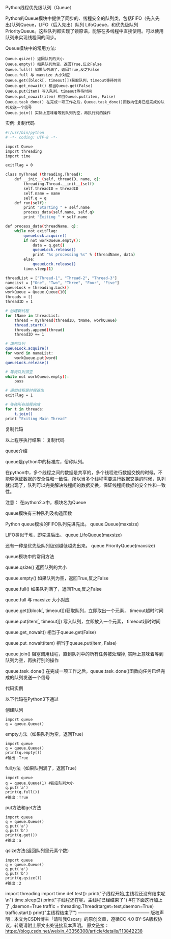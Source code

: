  Python线程优先级队列（Queue）

Python的Queue模块中提供了同步的、线程安全的队列类，包括FIFO（先入先出)队列Queue，LIFO（后入先出）队列 LifoQueue，和优先级队列PriorityQueue。这些队列都实现了锁原语，能够在多线程中直接使用。可以使用队列来实现线程间的同步。

Queue模块中的常用方法:

 

    Queue.qsize() 返回队列的大小
    Queue.empty() 如果队列为空，返回True,反之False
    Queue.full() 如果队列满了，返回True,反之False
    Queue.full 与 maxsize 大小对应
    Queue.get([block[, timeout]])获取队列，timeout等待时间
    Queue.get_nowait() 相当Queue.get(False)
    Queue.put(item) 写入队列，timeout等待时间
    Queue.put_nowait(item) 相当Queue.put(item, False)
    Queue.task_done() 在完成一项工作之后，Queue.task_done()函数向任务已经完成的队列发送一个信号
    Queue.join() 实际上意味着等到队列为空，再执行别的操作

实例:
复制代码
``` bash
#!/usr/bin/python
# -*- coding: UTF-8 -*-

import Queue
import threading
import time

exitFlag = 0

class myThread (threading.Thread):
    def __init__(self, threadID, name, q):
        threading.Thread.__init__(self)
        self.threadID = threadID
        self.name = name
        self.q = q
    def run(self):
        print "Starting " + self.name
        process_data(self.name, self.q)
        print "Exiting " + self.name

def process_data(threadName, q):
    while not exitFlag:
        queueLock.acquire()
        if not workQueue.empty():
            data = q.get()
            queueLock.release()
            print "%s processing %s" % (threadName, data)
        else:
            queueLock.release()
        time.sleep(1)

threadList = ["Thread-1", "Thread-2", "Thread-3"]
nameList = ["One", "Two", "Three", "Four", "Five"]
queueLock = threading.Lock()
workQueue = Queue.Queue(10)
threads = []
threadID = 1

# 创建新线程
for tName in threadList:
    thread = myThread(threadID, tName, workQueue)
    thread.start()
    threads.append(thread)
    threadID += 1

# 填充队列
queueLock.acquire()
for word in nameList:
    workQueue.put(word)
queueLock.release()

# 等待队列清空
while not workQueue.empty():
    pass

# 通知线程是时候退出
exitFlag = 1

# 等待所有线程完成
for t in threads:
    t.join()
print "Exiting Main Thread"
```
复制代码

以上程序执行结果：
复制代码

queue介绍

queue是python中的标准库，俗称队列。

在python中，多个线程之间的数据是共享的，多个线程进行数据交换的时候，不能够保证数据的安全性和一致性，所以当多个线程需要进行数据交换的时候，队列就出现了，队列可以完美解决线程间的数据交换，保证线程间数据的安全性和一致性。

注意： 在python2.x中，模块名为Queue

queue模块有三种队列及构造函数

Python queue模块的FIFO队列先进先出。 queue.Queue(maxsize)

LIFO类似于堆，即先进后出。 queue.LifoQueue(maxsize)

还有一种是优先级队列级别越低越先出来。 queue.PriorityQueue(maxsize)

queue模块中的常用方法

queue.qsize() 返回队列的大小

queue.empty() 如果队列为空，返回True,反之False

queue.full() 如果队列满了，返回True,反之False

queue.full 与 maxsize 大小对应

queue.get([block[, timeout]])获取队列，立即取出一个元素， timeout超时时间

queue.put(item[, timeout]]) 写入队列，立即放入一个元素， timeout超时时间

queue.get_nowait() 相当于queue.get(False)

queue.put_nowait(item) 相当于queue.put(item, False)

queue.join() 阻塞调用线程，直到队列中的所有任务被处理掉, 实际上意味着等到队列为空，再执行别的操作

queue.task_done() 在完成一项工作之后，queue.task_done()函数向任务已经完成的队列发送一个信号

代码实例

以下代码在Python3下通过

创建队列

    import queue
    q = queue.Queue()

empty方法（如果队列为空，返回True）

    import queue
    q = queue.Queue()
    print(q.empty())
    #输出：True

full方法（如果队列满了，返回True）

    import queue
    q = queue.Queue(1) #指定队列大小
    q.put('a')
    print(q.full())
    #输出：True

put方法和get方法

    import queue
    q = queue.Queue()
    q.put('a')
    q.put('b')
    print(q.get())
    #输出：a

qsize方法(返回队列里元素个数)

    import queue
    q = queue.Queue()
    q.put('a')
    q.put('b')
    print(q.qsize())
    #输出：2






import threading
import time
def test():
        print("子线程开始,主线程还没有结束呢\n")
        time.sleep(2)
        print("子线程还在呢，主线程已经结束了")
#在下面这行加上了 ,daemon=True
traffic = threading.Thread(target=test,daemon=True)
traffic.start()
print("主线程结束了")
————————————————
版权声明：本文为CSDN博主「请叫我Oscar」的原创文章，遵循CC 4.0 BY-SA版权协议，转载请附上原文出处链接及本声明。
原文链接：https://blog.csdn.net/weixin_43356308/article/details/113842238